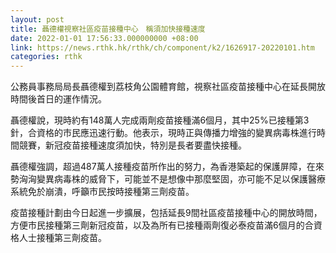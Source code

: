 ```yaml
---
layout: post
title: 聶德權視察社區疫苗接種中心　稱須加快接種速度
date: 2022-01-01 17:56:33.000000000 +08:00
link: https://news.rthk.hk/rthk/ch/component/k2/1626917-20220101.htm
categories: rthk
---
```


公務員事務局局長聶德權到荔枝角公園體育館，視察社區疫苗接種中心在延長開放時間後首日的運作情況。

聶德權說，現時約有148萬人完成兩劑疫苗接種滿6個月，其中25%已接種第3針，合資格的市民應迅速行動。他表示，現時正與傳播力增強的變異病毒株進行時間競賽，新冠疫苗接種速度須加快，特別是長者要盡快接種。

聶德權強調，超過487萬人接種疫苗所作出的努力，為香港築起的保護屏障，在來勢洶洶變異病毒株的威脅下，可能並不是想像中那麼堅固，亦可能不足以保護醫療系統免於崩潰，呼籲市民按時接種第三劑疫苗。

疫苗接種計劃由今日起進一步擴展，包括延長9間社區疫苗接種中心的開放時間，方便市民接種第三劑新冠疫苗，以及為所有已接種兩劑復必泰疫苗滿6個月的合資格人士接種第三劑疫苗。
